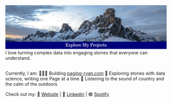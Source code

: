 <img src="Banner.png" alt="Banner"/>
I love turning complex data into engaging stories that everyone can understand. 

<br>Currently, I am:
👨🏻‍💻 Building [paging-ryan.com](https://www.paging-ryan.com)
📖 Exploring stories with data science, writing one Page at a time
🎵 Listening to the sound of country and the calm of the outdoors

Check out my:
🏡 [Website](https://www.paging-ryan.com) | 💼 [Linkedin](https://www.linkedin.com/in/ryanpage2020/) | 🟢 [Spotify](https://open.spotify.com/user/scarf_boy)
